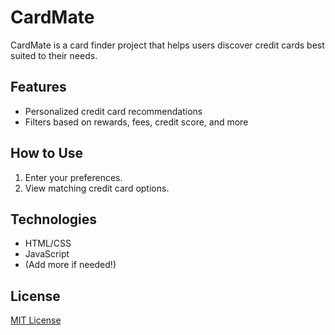 # CardMate

CardMate is a card finder project that helps users discover credit cards best suited to their needs.

## Features
- Personalized credit card recommendations
- Filters based on rewards, fees, credit score, and more

## How to Use
1. Enter your preferences.
2. View matching credit card options.

## Technologies
- HTML/CSS
- JavaScript
- (Add more if needed!)

## License
[MIT License](LICENSE)
